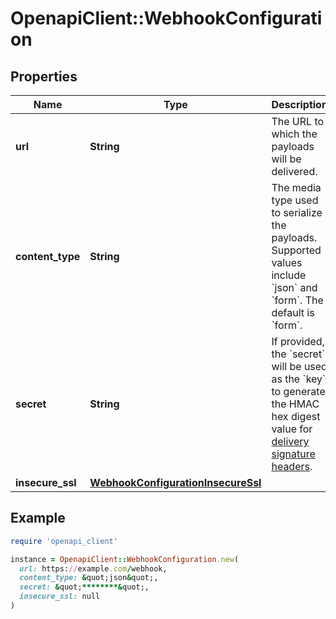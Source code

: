 # OpenapiClient::WebhookConfiguration

## Properties

| Name | Type | Description | Notes |
| ---- | ---- | ----------- | ----- |
| **url** | **String** | The URL to which the payloads will be delivered. | [optional] |
| **content_type** | **String** | The media type used to serialize the payloads. Supported values include &#x60;json&#x60; and &#x60;form&#x60;. The default is &#x60;form&#x60;. | [optional] |
| **secret** | **String** | If provided, the &#x60;secret&#x60; will be used as the &#x60;key&#x60; to generate the HMAC hex digest value for [delivery signature headers](https://docs.github.com/webhooks/event-payloads/#delivery-headers). | [optional] |
| **insecure_ssl** | [**WebhookConfigurationInsecureSsl**](WebhookConfigurationInsecureSsl.md) |  | [optional] |

## Example

```ruby
require 'openapi_client'

instance = OpenapiClient::WebhookConfiguration.new(
  url: https://example.com/webhook,
  content_type: &quot;json&quot;,
  secret: &quot;********&quot;,
  insecure_ssl: null
)
```

